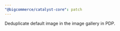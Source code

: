 ```yaml
---
"@bigcommerce/catalyst-core": patch
---
```


Deduplicate default image in the image gallery in PDP.
